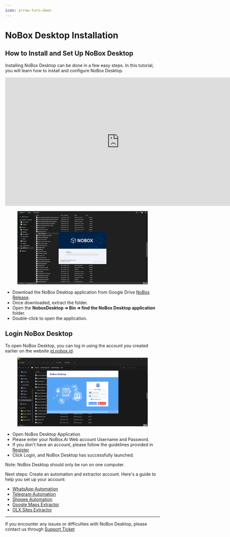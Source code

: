 ```yaml
---
icon: arrow-turn-down
---
```


# <i class="fa-regular fa-star"></i> NoBox Desktop Installation

## **How to Install and Set Up NoBox Desktop**

Installing NoBox Desktop can be done in a few easy steps. In this tutorial, you will learn how to install and configure NoBox Desktop.

<iframe width="742" height="418" src="https://www.youtube.com/embed/21Lann2ORQM/" title="01. Instalasi NoBox Desktop" frameborder="0" allow="accelerometer; autoplay; clipboard-write; encrypted-media; gyroscope; picture-in-picture; web-share" referrerpolicy="strict-origin-when-cross-origin" allowfullscreen></iframe>

<figure><img src="../.gitbook/assets/Setup Awal.png" alt=""><figcaption></figcaption></figure>

- Download the NoBox Desktop application from Google Drive [NoBox Release](https://bit.ly/mynobox-release).
- Once downloaded, extract the folder.
- Open the **NoboxDesktop ➔ Bin ➔ find the NoBox Desktop application** folder.
- Double-click to open the application.

## **Login NoBox Desktop**

To open NoBox Desktop, you can log in using the account you created earlier on the website [id.nobox.id](https://id.nobox.ai/).

<figure><img src="../.gitbook/assets/Login Desktop.png" alt=""><figcaption></figcaption></figure>

- Open NoBox Desktop Application
- Please enter your NoBox.Ai Web account Username and Password.
- If you don't have an account, please follow the guidelines provided in [Register](register.md)
- Click Login, and NoBox Desktop has successfully launched.

Note: NoBox Desktop should only be run on one computer.

Next steps: Create an automation and extractor account. Here's a guide to help you set up your account:

- [WhatsApp Automation](../automation/whatsapp.md)
- [Telegram Automation](../automation/telegram.md)
- [Shopee Automation](../automation/shopee.md)
- [Google Maps Extractor](../extractor/google-maps-extractor/)
- [OLX Sites Extractor](../extractor/olx-sites-extractor/)

---

If you encounter any issues or difficulties with NoBox Desktop, please contact us through [Support Ticket](https://crm.nobox.ai/clients/tickets)
